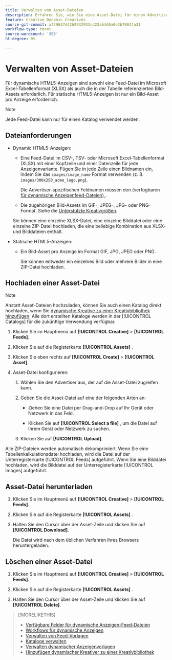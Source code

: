 ```yaml
---
title: Verwalten von Asset-Dateien
description: Erfahren Sie, wie Sie eine Asset-Datei für einen Advertiser hochladen und verwalten.
feature: Creative Dynamic Creatives
source-git-commit: af29637d42b9932933cd23a64d6a0e2b7084fa31
workflow-type: tm+mt
source-wordcount: '395'
ht-degree: 0%

---
```


# Verwalten von Asset-Dateien

Für dynamische HTML5-Anzeigen sind sowohl eine Feed-Datei im Microsoft Excel-Tabellenformat (XLSX) als auch die in der Tabelle referenzierten Bild-Assets erforderlich. Für statische HTML5-Anzeigen ist nur ein Bild-Asset pro Anzeige erforderlich.


>[!NOTE]
>
> Jede Feed-Datei kann nur für einen Katalog verwendet werden.

## Dateianforderungen

* Dynamic HTML5-Anzeigen:

   * Eine Feed-Datei im CSV-, TSV- oder Microsoft Excel-Tabellenformat (XLSX) mit einer Kopfzeile und einer Datenzeile für jede Anzeigenvariante. Fügen Sie in jede Zeile einen Bildnamen ein, indem Sie das `images/image_name` Format verwenden (z. B. `images/300x250_acme_logo.png`).

     Die Advertiser-spezifischen Feldnamen müssen den (verfügbaren [&#x200B; für dynamische Anzeigenfeed-Dateien) &#x200B;](/help/creative/appendix-available-feed-fields.md).

   * Die zugehörigen Bild-Assets im GIF-, JPEG-, JPG- oder PNG-Format.<!-- Is this true: The maximum file size is two (2) MB. --> Siehe die [Unterstützte Kreativgrößen](/help/creative/creative-libraries/creative-sizes.md).

  Sie können eine einzelne XLSX-Datei, eine einzelne Bilddatei oder eine einzelne ZIP-Datei hochladen, die eine beliebige Kombination aus XLSX- und Bilddateien enthält.<!-- Check w/eng re any limitations or best practices WRT number of files and filesize allowed -->

* Statische HTML5-Anzeigen:

   * Ein Bild-Asset pro Anzeige im Format GIF, JPG, JPEG oder PNG.

     Sie können entweder ein einzelnes Bild oder mehrere Bilder in eine ZIP-Datei hochladen.<!-- Check w/eng re any limitations or best practices WRT number of files and filesize allowed -->

## Hochladen einer Asset-Datei

>[!NOTE]
>
>Anstatt Asset-Dateien hochzuladen, können Sie auch einen Katalog direkt hochladen, wenn Sie [dynamische Kreative zu einer Kreativbibliothek hinzufügen](/help/creative/creative-libraries/creative-add-dynamic.md). Alle dort erstellten Kataloge werden in der [!UICONTROL Catalogs] für die zukünftige Verwendung verfügbar.

1. Klicken Sie im Hauptmenü auf **[!UICONTROL Creative]** > **[!UICONTROL Feeds]**.

1. Klicken Sie auf die Registerkarte **[!UICONTROL Assets]** .

1. Klicken Sie oben rechts auf **[!UICONTROL Create]** > **[!UICONTROL Asset]**.

1. Asset-Datei konfigurieren:

   1. Wählen Sie den Advertiser aus, der auf die Asset-Datei zugreifen kann.

   1. Geben Sie die Asset-Datei auf eine der folgenden Arten an:

      * Ziehen Sie eine Datei per Drag-and-Drop auf Ihr Gerät oder Netzwerk in das Feld.

      * Klicken Sie auf **[!UICONTROL Select a file]** , um die Datei auf Ihrem Gerät oder Netzwerk zu suchen.

   1. Klicken Sie auf **[!UICONTROL Upload]**.

Alle ZIP-Dateien werden automatisch dekomprimiert. Wenn Sie eine Tabellenkalkulationsdatei hochladen, wird die Datei auf der Unterregisterkarte [!UICONTROL Feeds] aufgeführt. Wenn Sie eine Bilddatei hochladen, wird die Bilddatei auf der Unterregisterkarte [!UICONTROL Images] aufgeführt.

## Asset-Datei herunterladen

1. Klicken Sie im Hauptmenü auf **[!UICONTROL Creative]** > **[!UICONTROL Feeds]**.

1. Klicken Sie auf die Registerkarte **[!UICONTROL Assets]** .

1. Halten Sie den Cursor über der Asset-Zeile und klicken Sie auf **[!UICONTROL Download]**.

   Die Datei wird nach dem üblichen Verfahren Ihres Browsers heruntergeladen.

## Löschen einer Asset-Datei

1. Klicken Sie im Hauptmenü auf **[!UICONTROL Creative]** > **[!UICONTROL Feeds]**.

1. Klicken Sie auf die Registerkarte **[!UICONTROL Assets]** .

1. Halten Sie den Cursor über der Asset-Zeile und klicken Sie auf **[!UICONTROL Delete]**.

>[!MORELIKETHIS]
>
>* [Verfügbare Felder für dynamische Anzeigen-Feed-Dateien](/help/creative/appendix-available-feed-fields.md)
>* [Workflows für dynamische Anzeigen](/help/creative/introduction/workflow-dynamic-ads.md)
>* [Verwalten von Feed-Vorlagen](/help/creative/feeds/feed-template-manage.md)
>* [Kataloge verwalten](/help/creative/feeds/catalog-manage.md)
>* [Verwalten dynamischer Anzeigenvorlagen](/help/creative/ad-templates/ad-template-manage.md)
>* [Hinzufügen dynamischer Kreativer zu einer Kreativbibliothek](/help/creative/creative-libraries/creative-add-dynamic.md)
